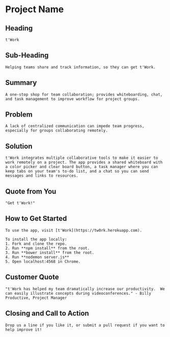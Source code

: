 # Project Name #
 
## Heading ##
  	t'Work

## Sub-Heading ##
  	Helping teams share and track information, so they can get t'Work.

## Summary ##
  	A one-stop shop for team collaboration; provides whiteboarding, chat, and task management to improve workflow for project groups.

## Problem ##
  	A lack of centralized communication can impede team progress, especially for groups collaborating remotely.

## Solution ##
  	t'Work integrates multiple collaborative tools to make it easier to work remotely on a project. The app provides a shared whiteboard with a color picker and clear board button, a task manager where you can keep tabs on your team's to-do list, and a chat so you can send messages and links to resources.

## Quote from You ##
  	"Get t'Work!"

## How to Get Started ##
  	To use the app, visit [t'Work](https://tw0rk.herokuapp.com).

    To install the app locally:
    1. Fork and clone the repo.
    2. Run **npm install** from the root.
    3. Run **bower install** from the root.
    4. Run **nodemon server.js**
    5. Open localhost:4568 in Chrome.

## Customer Quote ##
 	"t'Work has helped my team dramatically increase our productivity.  We can easily illustrate concepts during videoconferences." - Billy Productive, Project Manager

## Closing and Call to Action ##
    Drop us a line if you like it, or submit a pull request if you want to help improve it!




